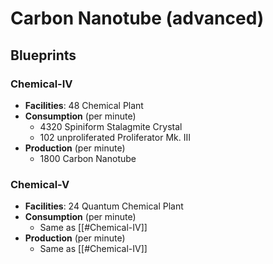 # Carbon Nanotube (advanced)

## Blueprints

### Chemical-IV

- **Facilities**: 48 Chemical Plant
- **Consumption** (per minute)
	- 4320 Spiniform Stalagmite Crystal
	- 102 unproliferated Proliferator Mk. III
- **Production** (per minute)
	- 1800 Carbon Nanotube

### Chemical-V

- **Facilities**: 24 Quantum Chemical Plant
- **Consumption** (per minute)
	- Same as [[#Chemical-IV]]
- **Production** (per minute)
	- Same as [[#Chemical-IV]]
